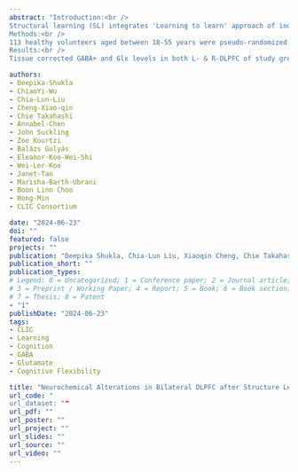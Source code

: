 ```yaml
---
abstract: "Introduction:<br />
Structural learning (SL) integrates 'Learning to learn' approach of individual's abilities to extract underlying pattern and develop rules to adapt new changes through cognitive flexibility (CF). Homeostatic plasticity in neuronal circuits is crucial for critical learning and depends upon coordinated modulation of synaptic excitation and inhibition through Glutamate and GABA interactions. Disruption in this coordinated neurotransmitter's interplay triggers cognitive deficits, while adaptive modulation contributes to relearning capacity. Studies reported associative interaction with learning and cognitive skills development with neurotransmitters, but the underlying neuro-cognitive model of these interactions is illusive. Using controlled SL training intervention, we aim to investigate the effect of learning in both the neuronal and behavioral levels to assess its transferability to other cognitive abilities.<br /><br />
Methods:<br />
113 healthy volunteers aged between 18-55 years were pseudo-randomized to control (C) (55) and training (T) (58) groups matching with age (mean±SD: 28.21±7.89), gender: (65-F, 48-M) and intelligence (IQ) (109±16.30). T-group underwent 2-week SL training. Out of the 113, 106 (C:53, T:53) participants completed with postsession magnetic resonance (MR) imaging, of which 7 (C:2, T:5) withdrew/dropped out of the study. All MR scans were performed in 3T Siemens MAGNETOM Prisma MRI scanner with a 64-channel head coil. All participants consented to Cognitive testing and MRI sessions with ethics approval from NTU-IRB. MR spectroscopy (MRS) for GABA quantitation in bilateral (left (L)- and right(R)-dorsolateral prefrontal cortex (DLPFC) were performed at two different time points of pre- and post- SL training sessions along with cognitive assessments. Each MR session included 3D T1-MPRAGE (TR=2000ms; TE=22.6ms; TI=800ms; flip-angle=8°; FOV=256×256; slices=176; voxel-size=1×1×1mm3) and 1H-MEGA-PRESS MRS (voi: 30x15x30 mm3, TR=2000ms, TE=68ms, ON=1.98ppm, OFF=7.5ppm, Navg:128) with one unsuppressed water spectra of Navg=4. Voxels were placed close to middle frontal gyrus maximizing gray matter. Manual shimming resulted linewidth < 16 Hz. MRS data in BIDS structure was applied for pre-processing and Osprey was used for quantitation of GABA+ (GABA + macromolecule) and Glx (Glutamate+ glutamine). Quality check for MRS data included visual artefacts, head movements, broad Creatine (Cr) linewidth in the OFF-spectra, and poor fitting. <br /><br />
Results:<br />
Tissue corrected GABA+ and Glx levels in both L- & R-DLPFC of study groups did not differ at pre-training stage. After training, the T-group showed significant reduction in R-DLPFC Glx (p = 0.007, mean-diff: -2.479) compared to C-group (Fig.1a). Paired comparison between sessions showed significant decrease in posttraining R-DLPFC GABA+ in T-group (p = 0.03, mean-diff: 0.656) but not in C-group (p= 0.12) (Fig. 1d). No significant difference was observed for L-DLPFC GABA+, Glx and GABA+/Glx ratio across groups and sessions. MRS measures did not relate to SL test-scores. However, R-DLPFC Glx in the T-group correlated positively with switch-cost reaction time (r = 0.3247, p = 0.0409) between shift-repeat trials of color-shape task, indicating reduced Glx levels in the R-DLPFC relates to short reaction time in the T-group. GABA+/Glx ratio in T-group showed significant positive relation (r = 0.317, p < 0.05) with probability shift measure levels in contrast to negative relation (r = -0.093) observed in C-group. A strategy shifting ability in the T-group is observed in CF, and other cognitive domains (i.e. working memory, inhibition, and non-verbal intelligence) in contrast to C-group.<br /><br />"

authors:
- Deepika-Shukla
- ChiaoYi-Wu
- Chia‑Lun-Liu
- Cheng-Xiao-qin
- Chie Takahashi
- Annabel-Chen
- John Suckling
- Zoe Kourtzi
- Balázs Gulyás
- Eleanor-Koo-Wei-Shi
- Wei-Ler-Koo
- Janet-Tan
- Marisha-Barth-Ubrani
- Boon Linn Choo
- Hong-Min
- CLIC Consortium

date: "2024-06-23"
doi: ""
featured: false
projects: ""
publication: "Deepika Shukla, Chia‑Lun Liu, Xiaoqin Cheng, Chie Takahashi, SH Annabel Chen, John Suckling, Zoe Kourtzi, Balázs Gulyás, Eleanor Koo, Wei Ler Koo, Jia Yuan Janet Tan, Marisha Ubrani, Boon Linn Choo, Min Hong, CLIC Consortium, "Neurochemical Alterations in Bilateral DLPFC after Structure Learning Training in Healthy Adults", Annual Meeting Organization for Human Brain Mapping (OHBM), June 23-June 27, 2024, Seoul, South Korea. "
publication_short: ""
publication_types:
# Legend: 0 = Uncategorized; 1 = Conference paper; 2 = Journal article;
# 3 = Preprint / Working Paper; 4 = Report; 5 = Book; 6 = Book section;
# 7 = Thesis; 8 = Patent
- "1"
publishDate: "2024-06-23"
tags:
- CLIC
- Learning
- Cognition
- GABA
- Glutamate
- Cognitive Flexibility

title: "Neurochemical Alterations in Bilateral DLPFC after Structure Learning Training in Healthy Adults"
url_code: "
url_dataset: ""
url_pdf: ""
url_poster: ""
url_project: ""
url_slides: ""
url_source: ""
url_video: ""
---
```

